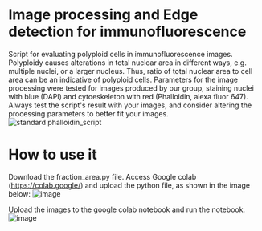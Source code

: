 # Image processing and Edge detection for immunofluorescence
Script for evaluating polyploid cells in immunofluorescence images. Polyploidy causes alterations in total nuclear area in different ways, e.g. multiple nuclei, or a larger nucleus. Thus, ratio of total nuclear area to cell area can be an indicative of polyploid cells. Parameters for the image processing were tested for images produced by our group, staining nuclei with blue (DAPI) and cytoeskeleton with red (Phalloidin, alexa fluor 647). Always test the script's result with your images, and consider altering the processing parameters to better fit your images.
![standard phalloidin_script](https://github.com/user-attachments/assets/d806e314-70fe-40f2-aa8c-05f79bbc21f5)

# How to use it
Download the fraction_area.py file. Access Google colab (https://colab.google/) and upload the python file, as shown in the image below:
![image](https://github.com/user-attachments/assets/4c05ff32-3c79-470d-a5a8-214971d89041)



Upload the images to the google colab notebook and run the notebook.
![image](https://github.com/user-attachments/assets/20f9a56f-f993-4230-ab64-9b6aef75b29e)



